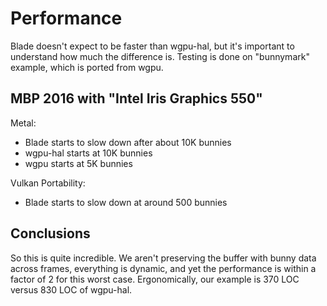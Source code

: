 # Performance

Blade doesn't expect to be faster than wgpu-hal, but it's important to understand how much the difference is. Testing is done on "bunnymark" example, which is ported from wgpu.

## MBP 2016 with "Intel Iris Graphics 550"

Metal:
  - Blade starts to slow down after about 10K bunnies
  - wgpu-hal starts at 10K bunnies
  - wgpu starts at 5K bunnies

Vulkan Portability:
  - Blade starts to slow down at around 500 bunnies

## Conclusions

So this is quite incredible. We aren't preserving the buffer with bunny data across frames, everything is dynamic, and yet the performance is within a factor of 2 for this worst case. Ergonomically, our example is 370 LOC versus 830 LOC of wgpu-hal.
